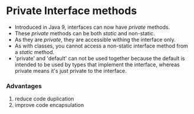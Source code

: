 # Private Interface methods
* Introduced in Java 9, interfaces can now have *private* methods.
* These *private* methods can be both *static* and non-static.
* As they are *private*, they are accessible withing the interface only.
* As with classes, you cannot access a non-static interface method from a *static* method.
* 'private' and 'default' can not be used together because the default is intended to be used by types that implement the interface, whereas private means it's just private to the interface.

### Advantages
1. reduce code duplication
2. improve code encapsulation